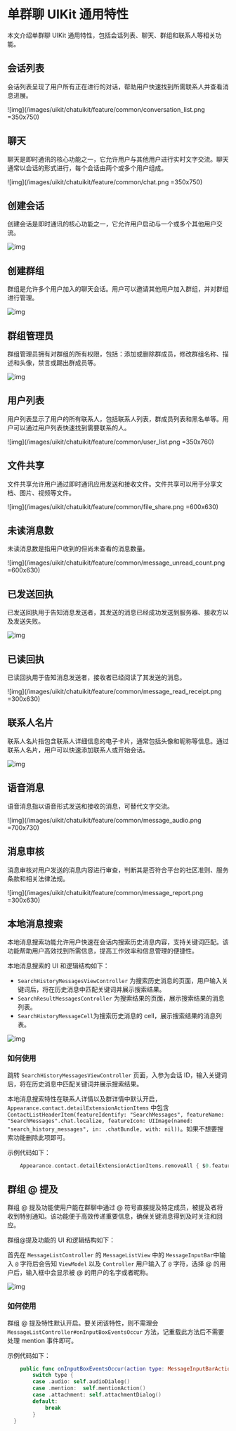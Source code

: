 # 单群聊 UIKit 通用特性

本文介绍单群聊 UIKit 通用特性，包括会话列表、聊天、群组和联系人等相关功能。

<Toc />

## 会话列表

会话列表呈现了用户所有正在进行的对话，帮助用户快速找到所需联系人并查看消息进展。

![img](/images/uikit/chatuikit/feature/common/conversation_list.png =350x750)

## 聊天	

聊天是即时通讯的核心功能之一，它允许用户与其他用户进行实时文字交流。聊天通常以会话的形式进行，每个会话由两个或多个用户组成。

![img](/images/uikit/chatuikit/feature/common/chat.png  =350x750)

## 创建会话

创建会话是即时通讯的核心功能之一，它允许用户启动与一个或多个其他用户交流。

![img](/images/uikit/chatuikit/feature/common/conversation_create.png)

## 创建群组	

群组是允许多个用户加入的聊天会话。用户可以邀请其他用户加入群组，并对群组进行管理。

![img](/images/uikit/chatuikit/feature/common/group_create.png)

## 群组管理员	

群组管理员拥有对群组的所有权限，包括：添加或删除群成员，修改群组名称、描述和头像，禁言或踢出群成员等。

![img](/images/uikit/chatuikit/feature/common/group_admin.png) 

## 用户列表	

用户列表显示了用户的所有联系人，包括联系人列表，群成员列表和黑名单等。用户可以通过用户列表快速找到需要联系的人。

![img](/images/uikit/chatuikit/feature/common/user_list.png =350x760) 

## 文件共享	

文件共享允许用户通过即时通讯应用发送和接收文件。文件共享可以用于分享文档、图片、视频等文件。

![img](/images/uikit/chatuikit/feature/common/file_share.png =600x630) 

## 未读消息数	

未读消息数是指用户收到的但尚未查看的消息数量。

![img](/images/uikit/chatuikit/feature/common/message_unread_count.png =600x630) 

## 已发送回执	

已发送回执用于告知消息发送者，其发送的消息已经成功发送到服务器、接收方以及发送失败。

![img](/images/uikit/chatuikit/feature/common/message_delivery_receipt.png) 

## 已读回执

已读回执用于告知消息发送者，接收者已经阅读了其发送的消息。

![img](/images/uikit/chatuikit/feature/common/message_read_receipt.png =300x630) 

## 联系人名片	

联系人名片指包含联系人详细信息的电子卡片，通常包括头像和昵称等信息。通过联系人名片，用户可以快速添加联系人或开始会话。

![img](/images/uikit/chatuikit/feature/common/contact_namecard.png) 

## 语音消息

语音消息指以语音形式发送和接收的消息，可替代文字交流。

![img](/images/uikit/chatuikit/feature/common/message_audio.png =700x730) 

## 消息审核

消息审核对用户发送的消息内容进行审查，判断其是否符合平台的社区准则、服务条款和相关法律法规。

![img](/images/uikit/chatuikit/feature/common/message_report.png =300x630) 

## 本地消息搜索

本地消息搜索功能允许用户快速在会话内搜索历史消息内容，支持关键词匹配。该功能帮助用户高效找到所需信息，提高工作效率和信息管理的便捷性。

本地消息搜索的 UI 和逻辑结构如下：

- `SearchHistoryMessagesViewController` 为搜索历史消息的页面，用户输入关键词后，将在历史消息中匹配关键词并展示搜索结果。
- `SearchResultMessagesController` 为搜索结果的页面，展示搜索结果的消息列表。
- `SearchHistoryMessageCell`为搜索历史消息的 cell，展示搜索结果的消息列表。

![img](/images/uikit/chatuikit/feature/common/message_search.png) 

### 如何使用

跳转 `SearchHistoryMessagesViewController` 页面，入参为会话 ID，输入关键词后，将在历史消息中匹配关键词并展示搜索结果。

本地消息搜索特性在联系人详情以及群详情中默认开启，`Appearance.contact.detailExtensionActionItems` 中包含 `ContactListHeaderItem(featureIdentify: "SearchMessages", featureName: "SearchMessages".chat.localize, featureIcon: UIImage(named: "search_history_messages", in: .chatBundle, with: nil))`。如果不想要搜索功能删除此项即可。

示例代码如下：

```Swift
    Appearance.contact.detailExtensionActionItems.removeAll { $0.featureIdentify ==  "SearchMessages" }

```

## 群组 @ 提及

群组 @ 提及功能使用户能在群聊中通过 @ 符号直接提及特定成员，被提及者将收到特别通知。该功能便于高效传递重要信息，确保关键消息得到及时关注和回应。

群组@提及功能的 UI 和逻辑结构如下：

首先在 `MessageListController` 的 `MessageListView` 中的 `MessageInputBar`中输入 `@` 字符后会告知 `ViewModel` 以及 `Controller` 用户输入了 `@` 字符，选择 @ 的用户后，输入框中会显示被 @ 的用户的名字或者昵称。

![img](/images/uikit/chatuikit/feature/common/group_@.png) 

### 如何使用

群组 @ 提及特性默认开启。要关闭该特性，则不需理会 `MessageListController#onInputBoxEventsOccur` 方法，记重载此方法后不需要处理 mention 事件即可。

示例代码如下：

```Swift
    public func onInputBoxEventsOccur(action type: MessageInputBarActionType, attributeText: NSAttributedString?) {
        switch type {
        case .audio: self.audioDialog()
        case .mention:  self.mentionAction()
        case .attachment: self.attachmentDialog()
        default:
            break
        }
  }
```


